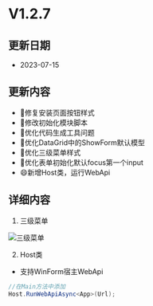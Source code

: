# V1.2.7

## 更新日期

- 2023-07-15

## 更新内容

- 🐛修复安装页面按钮样式
- 🔨修改初始化模块脚本
- 🔨优化代码生成工具问题
- 🔨优化DataGrid中的ShowForm默认模型
- 🔨优化三级菜单样式
- 🔨优化表单初始化默认focus第一个input
- 😄新增Host类，运行WebApi

## 详细内容

1. 三级菜单

![三级菜单](https://foruda.gitee.com/images/1689078698817387148/9e4dd097_14334.png "屏幕截图")

2. Host类

- 支持WinForm宿主WebApi

```csharp
//在Main方法中添加
Host.RunWebApiAsync<App>(Url);
```
